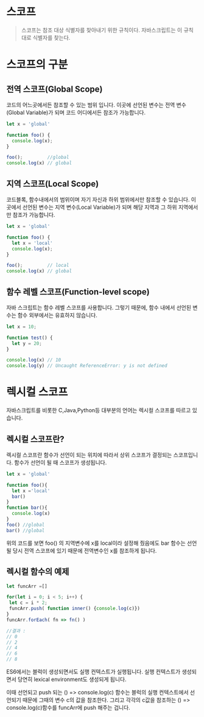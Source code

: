 # 스코프
> 스코프는 참조 대상 식별자를 찾아내기 위한 규칙이다. 자바스크립트는 이 규칙대로 식별자를 찾는다.

# 스코프의 구분
## 전역 스코프(Global Scope) 

코드의 어느곳에서든 참조할 수 있는 범위 입니다.
이곳에 선언된 변수는 전역 변수(Global Variable)가 되며 코드 어디에서든 참조가 가능합니다.

```javascript
let x = 'global'

function foo() {
  console.log(x);
}

foo();         //global
console.log(x) // global
```

## 지역 스코프(Local Scope)

코드블록, 함수내에서의 범위이며 자기 자신과 하위 범위에서만 참조할 수 있습니다.
이곳에서 선언된 변수는 지역 변수(Local Variable)가 되며 해당 지역과 그 하위 지역에서만 참조가 가능합니다.

```javascript
let x = 'global'

function foo() {
  let x = 'local'
  console.log(x);
}

foo();         // local
console.log(x) // global
```

## 함수 레벨 스코프(Function-level scope)

자바 스크립트는 함수 레벨 스코프를 사용합니다.
그렇기 때문에, 함수 내에서 선언된 변수는 함수 외부에서는 유효하지 않습니다.

```javascript
let x = 10;

function test() {
  let y = 20;
}

console.log(x) // 10
console.log(y) // Uncaught ReferenceError: y is not defined
```

# 렉시컬 스코프
자바스크립트를 비롯한 C,Java,Python등 대부분의 언어는 렉시컬 스코프를 따르고 있습니다.

## 렉시컬 스코프란?
렉시컬 스코프란 함수가 선언이 되는 위치에 따라서 상위 스코프가 결정되는 스코프입니다. 함수가 선언이 될 때 스코프가 생성됩니다.

```javascript
let x = 'global'

function foo(){
  let x ='local'
  bar()
}
function bar(){
  console.log(x)
}
foo() //global
bar() //global
```
위의 코드를 보면 foo() 의 지역변수에 x를 local이라 설정해 줬음에도 bar 함수는 선언될 당시 전역 스코프에 있기 때문에 전역변수인 x를 참조하게 됩니다.

## 렉시컬 함수의 예제

```javascript
let funcArr =[]

for(let i = 0; i < 5; i++) {
 let c = i * 2;
 funcArr.push( function inner() {console.log(c)})
}
funcArr.forEach( fn => fn() )

//결과 : 
// 0
// 2
// 4
// 6
// 8
```

ES6에서는 블럭이 생성되면서도 실행 컨텍스트가 실행됩니다. 실행 컨텍스트가 생성되면서 당연히 lexical environment도 생성되게 됩니다.

이때 선언되고 push 되는 () => console.log(c) 함수는 블럭의 실행 컨텍스트에서 선언되기 때문에 그때의 변수 c의 값을 참조한다.
그리고 각각의 c값을 참조하는 () => console.log(c)함수를 funcArr에 push 해주는 겁니다.
